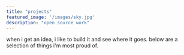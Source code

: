 ```yaml
---
title: "projects"
featured_image: '/images/sky.jpg'
description: "open source work"
---
```


when i get an idea, i like to build it and see where it goes. 
below are a selection of things i'm most proud of.

